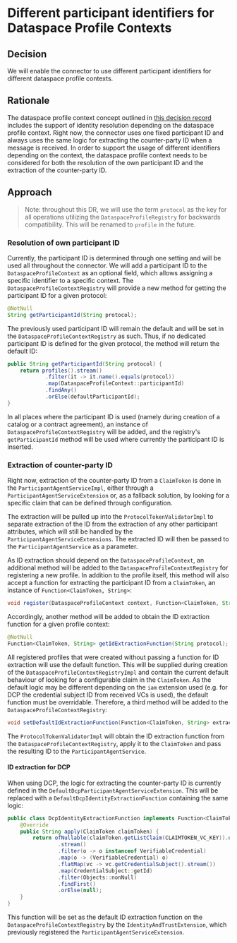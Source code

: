 # Different participant identifiers for Dataspace Profile Contexts

## Decision

We will enable the connector to use different participant identifiers for different dataspace profile contexts.

## Rationale

The dataspace profile context concept outlined in [this decision record](../2025-05-28-dataspace-profile-context/README.md)
includes the support of identity resolution depending on the dataspace profile context. Right now, the connector uses
one fixed participant ID and always uses the same logic for extracting the counter-party ID when a message is received.
In order to support the usage of different identifiers depending on the context, the dataspace profile context needs
to be considered for both the resolution of the own participant ID and the extraction of the counter-party ID.

## Approach

> Note: throughout this DR, we will use the term `protocol` as the key for all operations utilizing the
> `DataspaceProfileRegistry` for backwards compatibility. This will be renamed to `profile` in the future.

### Resolution of own participant ID

Currently, the participant ID is determined through one setting and will be used all throughout the connector. We will
add a participant ID to the `DataspaceProfileContext` as an optional field, which allows assigning a specific identifier
to a specific context. The `DataspaceProfileContextRegistry` will provide a new method for getting the participant ID
for a given protocol:

```java
@NotNull
String getParticipantId(String protocol);
```

The previously used participant ID will remain the default and will be set in the `DataspaceProfileContextRegistry` as
such. Thus, if no dedicated participant ID is defined for the given protocol, the method will return the default ID:

```java
public String getParticipantId(String protocol) {
    return profiles().stream()
            .filter(it -> it.name().equals(protocol))
            .map(DataspaceProfileContext::participantId)
            .findAny()
            .orElse(defaultParticipantId);
}
```

In all places where the participant ID is used (namely during creation of a catalog or a contract agreement), an
instance of `DataspaceProfileContextRegistry` will be added, and the registry's `getParticipantId` method will be
used where currently the participant ID is inserted.

### Extraction of counter-party ID

Right now, extraction of the counter-party ID from a `ClaimToken` is done in the `ParticipantAgentServiceImpl`, either
through a `ParticipantAgentServiceExtension` or, as a fallback solution, by looking for a specific claim that can be
defined through configuration.

The extraction will be pulled up into the `ProtocolTokenValidatorImpl` to separate extraction of the ID from the
extraction of any other participant attributes, which will still be handled by the `ParticipantAgentServiceExtensions`.
The extracted ID will then be passed to the `ParticipantAgentService` as a parameter.

As ID extraction should depend on the `DataspaceProfileContext`, an additional method will be added to the
`DataspaceProfileContextRegistry` for registering a new profile. In addition to the profile itself, this method will
also accept a function for extracting the participant ID from a `ClaimToken`, an instance of
`Function<ClaimToken, String>`:

```java
void register(DataspaceProfileContext context, Function<ClaimToken, String> idExtractionFunction);
```

Accordingly, another method will be added to obtain the ID extraction function for a given profile context:

```java
@NotNull
Function<ClaimToken, String> getIdExtractionFunction(String protocol);
```

All registered profiles that were created without passing a function for ID extraction will use the default function.
This will be supplied during creation of the `DataspaceProfileContextRegistryImpl` and contain the current default
behaviour of looking for a configurable claim in the `ClaimToken`. As the default logic may be different depending on
the `iam` extension used (e.g. for DCP the credential subject ID from received VCs is used), the default function must
be overridable. Therefore, a third method will be added to the `DataspaceProfileContextRegistry`: 

```java
void setDefaultIdExtractionFunction(Function<ClaimToken, String> extractionFunction);
```

The `ProtocolTokenValidatorImpl` will obtain the ID extraction function from the `DataspaceProfileContextRegistry`,
apply it to the `ClaimToken` and pass the resulting ID to the `ParticipantAgentService`.

#### ID extraction for DCP

When using DCP, the logic for extracting the counter-party ID is currently defined in the
`DefaultDcpParticipantAgentServiceExtension`. This will be replaced with a `DefaultDcpIdentityExtractionFunction`
containing the same logic:

```java
public class DcpIdentityExtractionFunction implements Function<ClaimToken, String> {
    @Override
    public String apply(ClaimToken claimToken) {
        return ofNullable(claimToken.getListClaim(CLAIMTOKEN_VC_KEY)).orElse(emptyList())
                .stream()
                .filter(o -> o instanceof VerifiableCredential)
                .map(o -> (VerifiableCredential) o)
                .flatMap(vc -> vc.getCredentialSubject().stream())
                .map(CredentialSubject::getId)
                .filter(Objects::nonNull)
                .findFirst()
                .orElse(null);
    }
}
```

This function will be set as the default ID extraction function on the `DataspaceProfileContextRegistry` by the
`IdentityAndTrustExtension`, which previously registered the `ParticipantAgentServiceExtension`.
